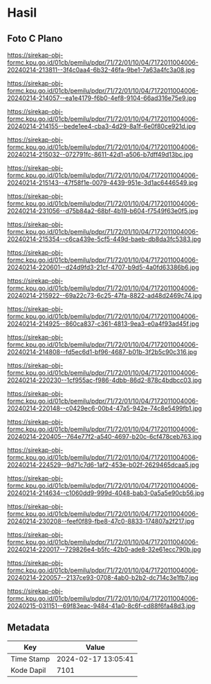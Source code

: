 # Hasil

## Foto C Plano

https://sirekap-obj-formc.kpu.go.id/01cb/pemilu/pdpr/71/72/01/10/04/7172011004006-20240214-213811--3f4c0aa4-6b32-46fa-9be1-7a63a4fc3a08.jpg

https://sirekap-obj-formc.kpu.go.id/01cb/pemilu/pdpr/71/72/01/10/04/7172011004006-20240214-214057--ea1e4179-f6b0-4ef8-9104-66ad316e75e9.jpg

https://sirekap-obj-formc.kpu.go.id/01cb/pemilu/pdpr/71/72/01/10/04/7172011004006-20240214-214155--bede1ee4-cba3-4d29-8a1f-6e0f80ce921d.jpg

https://sirekap-obj-formc.kpu.go.id/01cb/pemilu/pdpr/71/72/01/10/04/7172011004006-20240214-215032--072791fc-8611-42d1-a506-b7dff49d13bc.jpg

https://sirekap-obj-formc.kpu.go.id/01cb/pemilu/pdpr/71/72/01/10/04/7172011004006-20240214-215143--47f58f1e-0079-4439-951e-3d1ac6446549.jpg

https://sirekap-obj-formc.kpu.go.id/01cb/pemilu/pdpr/71/72/01/10/04/7172011004006-20240214-231056--d75b84a2-68bf-4b19-b604-f7549f63e0f5.jpg

https://sirekap-obj-formc.kpu.go.id/01cb/pemilu/pdpr/71/72/01/10/04/7172011004006-20240214-215354--c6ca439e-5cf5-449d-baeb-db8da3fc5383.jpg

https://sirekap-obj-formc.kpu.go.id/01cb/pemilu/pdpr/71/72/01/10/04/7172011004006-20240214-220601--d24d9fd3-21cf-4707-b9d5-4a0fd63386b6.jpg

https://sirekap-obj-formc.kpu.go.id/01cb/pemilu/pdpr/71/72/01/10/04/7172011004006-20240214-215922--69a22c73-6c25-47fa-8822-ad48d2469c74.jpg

https://sirekap-obj-formc.kpu.go.id/01cb/pemilu/pdpr/71/72/01/10/04/7172011004006-20240214-214925--860ca837-c361-4813-9ea3-e0a4f93ad45f.jpg

https://sirekap-obj-formc.kpu.go.id/01cb/pemilu/pdpr/71/72/01/10/04/7172011004006-20240214-214808--fd5ec6d1-bf96-4687-b01b-3f2b5c90c316.jpg

https://sirekap-obj-formc.kpu.go.id/01cb/pemilu/pdpr/71/72/01/10/04/7172011004006-20240214-220230--1cf955ac-f986-4dbb-86d2-878c4bdbcc03.jpg

https://sirekap-obj-formc.kpu.go.id/01cb/pemilu/pdpr/71/72/01/10/04/7172011004006-20240214-220148--c0429ec6-00b4-47a5-942e-74c8e5499fb1.jpg

https://sirekap-obj-formc.kpu.go.id/01cb/pemilu/pdpr/71/72/01/10/04/7172011004006-20240214-220405--764e77f2-a540-4697-b20c-6cf478ceb763.jpg

https://sirekap-obj-formc.kpu.go.id/01cb/pemilu/pdpr/71/72/01/10/04/7172011004006-20240214-224529--9d71c7d6-1af2-453e-b02f-2629465dcaa5.jpg

https://sirekap-obj-formc.kpu.go.id/01cb/pemilu/pdpr/71/72/01/10/04/7172011004006-20240214-214634--c1060dd9-999d-4048-bab3-0a5a5e90cb56.jpg

https://sirekap-obj-formc.kpu.go.id/01cb/pemilu/pdpr/71/72/01/10/04/7172011004006-20240214-230208--feef0f89-fbe8-47c0-8833-174807a2f217.jpg

https://sirekap-obj-formc.kpu.go.id/01cb/pemilu/pdpr/71/72/01/10/04/7172011004006-20240214-220017--729826e4-b5fc-42b0-ade8-32e61ecc790b.jpg

https://sirekap-obj-formc.kpu.go.id/01cb/pemilu/pdpr/71/72/01/10/04/7172011004006-20240214-220057--2137ce93-0708-4ab0-b2b2-dc714c3e1fb7.jpg

https://sirekap-obj-formc.kpu.go.id/01cb/pemilu/pdpr/71/72/01/10/04/7172011004006-20240215-031151--69f83eac-9484-41a0-8c6f-cd88f6fa48d3.jpg


## Metadata

| Key        | Value               |
| ---------- | ------------------- |
| Time Stamp | 2024-02-17 13:05:41 |
| Kode Dapil | 7101                |



